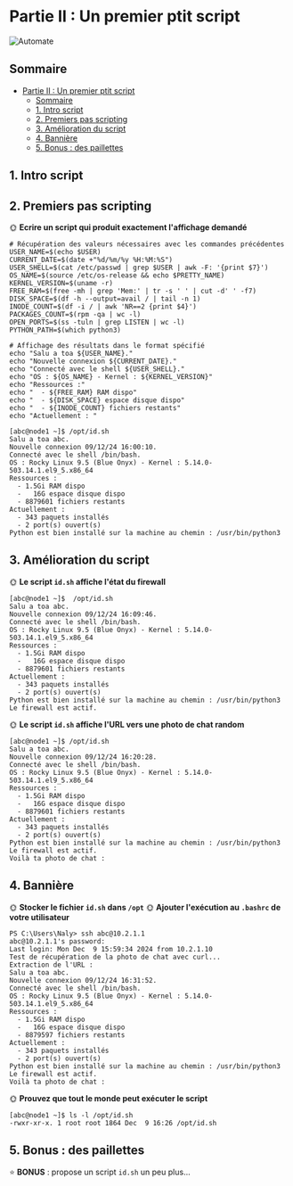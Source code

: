 # Partie II : Un premier ptit script

![Automate](./img/automate.jpg)

## Sommaire

- [Partie II : Un premier ptit script](#partie-ii--un-premier-ptit-script)
  - [Sommaire](#sommaire)
  - [1. Intro script](#1-intro-script)
  - [2. Premiers pas scripting](#2-premiers-pas-scripting)
  - [3. Amélioration du script](#3-amélioration-du-script)
  - [4. Bannière](#4-bannière)
  - [5. Bonus : des paillettes](#5-bonus--des-paillettes)

## 1. Intro script


## 2. Premiers pas scripting

🌞 **Ecrire un script qui produit exactement l'affichage demandé**
```
# Récupération des valeurs nécessaires avec les commandes précédentes
USER_NAME=$(echo $USER)
CURRENT_DATE=$(date +"%d/%m/%y %H:%M:%S")
USER_SHELL=$(cat /etc/passwd | grep $USER | awk -F: '{print $7}')
OS_NAME=$(source /etc/os-release && echo $PRETTY_NAME)
KERNEL_VERSION=$(uname -r)
FREE_RAM=$(free -mh | grep 'Mem:' | tr -s ' ' | cut -d' ' -f7)
DISK_SPACE=$(df -h --output=avail / | tail -n 1)
INODE_COUNT=$(df -i / | awk 'NR==2 {print $4}')
PACKAGES_COUNT=$(rpm -qa | wc -l)
OPEN_PORTS=$(ss -tuln | grep LISTEN | wc -l)
PYTHON_PATH=$(which python3)

# Affichage des résultats dans le format spécifié
echo "Salu a toa ${USER_NAME}."
echo "Nouvelle connexion ${CURRENT_DATE}."
echo "Connecté avec le shell ${USER_SHELL}."
echo "OS : ${OS_NAME} - Kernel : ${KERNEL_VERSION}"
echo "Ressources :"
echo "  - ${FREE_RAM} RAM dispo"
echo "  - ${DISK_SPACE} espace disque dispo"
echo "  - ${INODE_COUNT} fichiers restants"
echo "Actuellement : "
```

```
[abc@node1 ~]$ /opt/id.sh
Salu a toa abc.
Nouvelle connexion 09/12/24 16:00:10.
Connecté avec le shell /bin/bash.
OS : Rocky Linux 9.5 (Blue Onyx) - Kernel : 5.14.0-503.14.1.el9_5.x86_64
Ressources :
  - 1.5Gi RAM dispo
  -   16G espace disque dispo
  - 8879601 fichiers restants
Actuellement :
  - 343 paquets installés
  - 2 port(s) ouvert(s)
Python est bien installé sur la machine au chemin : /usr/bin/python3
```

## 3. Amélioration du script

🌞 **Le script `id.sh` affiche l'état du firewall**
```
[abc@node1 ~]$  /opt/id.sh
Salu a toa abc.
Nouvelle connexion 09/12/24 16:09:46.
Connecté avec le shell /bin/bash.
OS : Rocky Linux 9.5 (Blue Onyx) - Kernel : 5.14.0-503.14.1.el9_5.x86_64
Ressources :
  - 1.5Gi RAM dispo
  -   16G espace disque dispo
  - 8879601 fichiers restants
Actuellement :
  - 343 paquets installés
  - 2 port(s) ouvert(s)
Python est bien installé sur la machine au chemin : /usr/bin/python3
Le firewall est actif.
```


🌞 **Le script `id.sh` affiche l'URL vers une photo de chat random**
```
[abc@node1 ~]$ /opt/id.sh
Salu a toa abc.
Nouvelle connexion 09/12/24 16:20:28.
Connecté avec le shell /bin/bash.
OS : Rocky Linux 9.5 (Blue Onyx) - Kernel : 5.14.0-503.14.1.el9_5.x86_64
Ressources :
  - 1.5Gi RAM dispo
  -   16G espace disque dispo
  - 8879601 fichiers restants
Actuellement :
  - 343 paquets installés
  - 2 port(s) ouvert(s)
Python est bien installé sur la machine au chemin : /usr/bin/python3
Le firewall est actif.
Voilà ta photo de chat :
```


## 4. Bannière



🌞 **Stocker le fichier `id.sh` dans `/opt`**
🌞 **Ajouter l'exécution au `.bashrc` de votre utilisateur**
```
PS C:\Users\Naly> ssh abc@10.2.1.1
abc@10.2.1.1's password:
Last login: Mon Dec  9 15:59:34 2024 from 10.2.1.10
Test de récupération de la photo de chat avec curl...
Extraction de l'URL :
Salu a toa abc.
Nouvelle connexion 09/12/24 16:31:52.
Connecté avec le shell /bin/bash.
OS : Rocky Linux 9.5 (Blue Onyx) - Kernel : 5.14.0-503.14.1.el9_5.x86_64
Ressources :
  - 1.5Gi RAM dispo
  -   16G espace disque dispo
  - 8879597 fichiers restants
Actuellement :
  - 343 paquets installés
  - 2 port(s) ouvert(s)
Python est bien installé sur la machine au chemin : /usr/bin/python3
Le firewall est actif.
Voilà ta photo de chat :
```

🌞 **Prouvez que tout le monde peut exécuter le script**
```
[abc@node1 ~]$ ls -l /opt/id.sh
-rwxr-xr-x. 1 root root 1864 Dec  9 16:26 /opt/id.sh
```


## 5. Bonus : des paillettes



⭐ **BONUS** : propose un script `id.sh` un peu plus...
